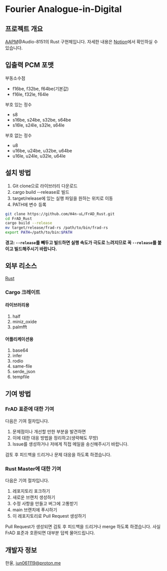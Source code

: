 # Fourier Analogue-in-Digital

## 프로젝트 개요

[AAPM](https://mikhael-openworkspace.notion.site/Project-Archivist-e512fa7a21474ef6bdbd615a424293cf)@Audio-8151의 Rust 구현체입니다. 자세한 내용은 [Notion](https://mikhael-openworkspace.notion.site/Fourier-Analogue-in-Digital-d170c1760cbf4bb4aaea9b1f09b7fead?pvs=4)에서 확인하실 수 있습니다.

## 입출력 PCM 포맷

부동소수점

- f16be, f32be, f64be(기본값)
- f16le, f32le, f64le

부호 있는 정수

- s8
- s16be, s24be, s32be, s64be
- s16le, s24le, s32le, s64le

부호 없는 정수

- u8
- u16be, u24be, u32be, u64be
- u16le, u24le, u32le, u64le

## 설치 방법

1. Git clone으로 라이브러리 다운로드
2. cargo build --release로 빌드
3. target/release에 있는 실행 파일을 원하는 위치로 이동
4. PATH에 변수 등록

```bash
git clone https://github.com/H4n-uL/FrAD_Rust.git
cd FrAD_Rust
cargo build --release
mv target/release/frad-rs /path/to/bin/frad-rs
export PATH=/path/to/bin:$PATH
```

**경고: `--release`를 빼두고 빌드하면 실행 속도가 극도로 느려지므로 꼭 `--release`를 붙이고 빌드해주시기 바랍니다.**

## 외부 리소스

[Rust](https://github.com/rust-lang/rust)

### Cargo 크레이트

#### 라이브러리용

1. half
2. miniz_oxide
3. palmfft

#### 어플리케이션용

1. base64
2. infer
3. rodio
4. same-file
5. serde_json
6. tempfile

## 기여 방법

### FrAD 표준에 대한 기여

다음은 기여 절차입니다.

1. 문제점이나 개선할 만한 부분을 발견하면
2. 이에 대한 대응 방법을 정리하고(생략해도 무방)
3. Issue를 생성하거나 저에게 직접 메일을 송신해주시기 바랍니다.

검토 후 피드백을 드리거나 문제 대응을 하도록 하겠습니다.

### Rust Master에 대한 기여

다음은 기여 절차입니다.

1. 레포지토리 포크하기
2. 새로운 브랜치 생성하기
3. 수정 사항을 만들고 버그에 고통받기
4. main 브랜치에 푸시하기
5. 이 레포지토리로 Pull Request 생성하기

Pull Request가 생성되면 검토 후 피드백을 드리거나 merge 하도록 하겠습니다. 사실 FrAD 표준과 호환되면 대부분 덥썩 물어드립니다.

## 개발자 정보

한울, <jun061119@proton.me>
